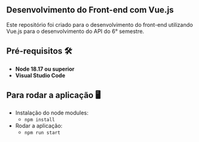 ## Desenvolvimento do Front-end com Vue.js 

Este repositório foi criado para o desenvolvimento do front-end utilizando Vue.js para o desenvolvimento do API do 6° semestre.

## Pré-requisitos 🛠️
- **Node 18.17 ou superior**
- **Visual Studio Code**

## Para rodar a aplicação 🖥️
- Instalação do node modules:
  - `npm install`
- Rodar a aplicação:
  - `npm run start` 
